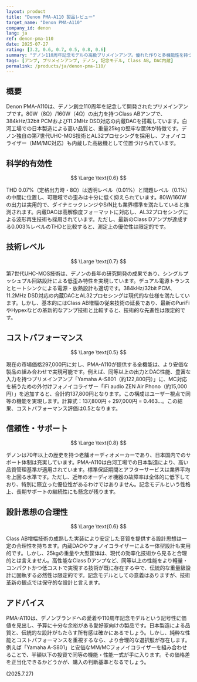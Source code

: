 ```yaml
---
layout: product
title: "Denon PMA-A110 製品レビュー"
target_name: "Denon PMA-A110"
company_id: denon
lang: ja
ref: denon-pma-110
date: 2025-07-27
rating: [3.2, 0.6, 0.7, 0.5, 0.8, 0.6]
summary: "デノン110周年記念モデルの高級プリメインアンプ。優れた作りと多機能性を持つが、同等の機能と性能はより安価な製品の組み合わせで実現可能であり、コストパフォーマンスは平均的。"
tags: [アンプ, プリメインアンプ, デノン, 記念モデル, Class AB, DAC内蔵]
permalink: /products/ja/denon-pma-110/
---
```


## 概要

Denon PMA-A110は、デノン創立110周年を記念して開発されたプリメインアンプです。80W（8Ω）/160W（4Ω）の出力を持つClass ABアンプで、384kHz/32bit PCMおよび11.2MHz DSD対応の内蔵DACを搭載しています。白河工場での日本製造による高い品質と、重量25kgの堅牢な筐体が特徴です。デノン独自の第7世代UHC-MOS技術とAL32プロセシングを採用し、フォノイコライザー（MM/MC対応）も内蔵した高級機として位置づけられています。

## 科学的有効性

$$ \Large \text{0.6} $$

THD 0.07%（定格出力時・8Ω）は透明レベル（0.01%）と問題レベル（0.1%）の中間に位置し、可聴域での歪みは十分に低く抑えられています。80W/160Wの出力は実用的で、ダイナミックレンジやS/N比も業界標準を満たしていると推測されます。内蔵DACは高解像度フォーマットに対応し、AL32プロセシングによる波形再生技術も採用されています。ただし、最新のClass Dアンプが達成する0.003%レベルのTHDと比較すると、測定上の優位性は限定的です。

## 技術レベル

$$ \Large \text{0.7} $$

第7世代UHC-MOS技術は、デノンの長年の研究開発の成果であり、シングルプッシュプル回路設計による低歪み特性を実現しています。デュアル電源トランスとヒートシンクによる電源・放熱設計も適切です。384kHz/32bit PCM、11.2MHz DSD対応の内蔵DACとAL32プロセシングは現代的な仕様を満たしています。しかし、基本的にはClass AB増幅の従来技術の延長であり、最新のPuriFiやHypexなどの革新的なアンプ技術と比較すると、技術的な先進性は限定的です。

## コストパフォーマンス

$$ \Large \text{0.5} $$

現在の市場価格297,000円に対し、PMA-A110が提供する全機能は、より安価な製品の組み合わせで実現可能です。例えば、同等以上の出力とDAC性能、豊富な入力を持つプリメインアンプ「Yamaha A-S801（約122,800円）」に、MC対応を補うための外付けフォノイコライザー「iFi audio ZEN Air Phono（約15,000円）」を追加すると、合計約137,800円となります。この構成はユーザー視点で同等の機能を実現します。計算式：137,800円 ÷ 297,000円 = 0.463...。この結果、コストパフォーマンス評価は0.5となります。

## 信頼性・サポート

$$ \Large \text{0.8} $$

デノンは70年以上の歴史を持つ老舗オーディオメーカーであり、日本国内でのサポート体制は充実しています。PMA-A110は白河工場での日本製造により、高い品質管理基準が適用されています。標準保証期間とアフターサービスは業界平均を上回る水準です。ただし、近年のオーディオ機器の故障率は全体的に低下しており、特別に際立った優位性があるわけではありません。記念モデルという性格上、長期サポートの継続性にも懸念が残ります。

## 設計思想の合理性

$$ \Large \text{0.6} $$

Class AB増幅技術の成熟した実装により安定した音質を提供する設計思想は一定の合理性を持ちます。内蔵DACやフォノイコライザーによる一体型設計も実用的です。しかし、25kgの重量や大型筐体は、現代の効率化技術から見ると合理的とは言えません。高性能なClass Dアンプなど、同等以上の性能をより軽量・コンパクトかつ低コストで実現する技術が既に存在する中で、伝統的な重量級設計に固執する必然性は限定的です。記念モデルとしての意義はありますが、技術革新の観点では保守的な設計と言えます。

## アドバイス

PMA-A110は、デノンブランドへの愛着や110周年記念モデルという記号性に価値を見出し、予算に十分な余裕がある愛好家向けの製品です。日本製造による品質と、伝統的な設計がもたらす所有感は確かにあるでしょう。しかし、純粋な性能とコストパフォーマンスを重視するなら、より合理的な選択肢が存在します。例えば「Yamaha A-S801」と安価なMM/MCフォノイコライザーを組み合わせることで、半額以下の投資で同等の機能・性能一式が手に入ります。その価格差を正当化できるかどうかが、購入の判断基準となるでしょう。

(2025.7.27)
